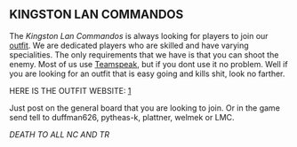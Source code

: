 ## KINGSTON LAN COMMANDOS

The _Kingston Lan Commandos_ is always looking for players to join our
[outfit](outfit.md). We are dedicated players who are skilled
and have varying specialities. The only requirements that we have is
that you can shoot the enemy. Most of us use
[Teamspeak](Teamspeak.md), but if you dont use it no problem.
Well if you are looking for an outfit that is easy going and kills shit,
look no farther.

HERE IS THE OUTFIT WEBSITE: [1](http://www.kingstonlancommandos.org)

Just post on the general board that you are looking to join. Or in the
game send tell to duffman626, pytheas-k, plattner, welmek or LMC.

_DEATH TO ALL NC AND TR_
